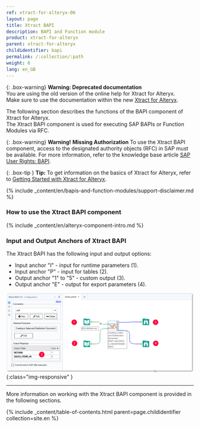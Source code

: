 ```yaml
---
ref: xtract-for-alteryx-06
layout: page
title: Xtract BAPI 
description: BAPI and Function module
product: xtract-for-alteryx
parent: xtract-for-alteryx
childidentifier: bapi
permalink: /:collection/:path
weight: 6
lang: en_GB
---
```


{: .box-warning}
**Warning: Deprecated documentation** <br>
You are using the old version of the online help for Xtract for Alteryx.<br>
Make sure to use the documentation within the new [Xtract for Alteryx](https://helpcenter.theobald-software.com/xtract-for-alteryx/documentation/introduction/).

The following section describes the functions of the BAPI component of Xtract for Alteryx.<br>
The Xtract BAPI component is used for executing SAP BAPIs or Function Modules via RFC.

{: .box-warning}
**Warning!** **Missing Authorization**
To use the Xtract BAPI component, access to the designated authority objects (RFC) in SAP must be available.
For more information, refer to the knowledge base article [SAP User Rights: BAPI](https://kb.theobald-software.com/sap/authority-objects-sap-user-rights#bapi).

{: .box-tip }
**Tip:** To get information on the basics of Xtract for Alteryx, refer to [Getting Started with Xtract for Alteryx](./getting-started).

{% include _content/en/bapis-and-function-modules/support-disclaimer.md %}

### How to use the Xtract BAPI component
{% include _content/en/alteryx-component-intro.md %}

### Input and Output Anchors of Xtract BAPI

The Xtract BAPI has the following input and output options:
- Input anchor "I" - input for runtime parameters (1).
- Input anchor "P" - input for tables (2).
- Output anchor "1" to "5" - custom output (3).
- Output anchor "E" - output for export parameters (4).

![bapi-input](/img/content/xfa/bapi-input.png){:class="img-responsive" }


****

More information on working with the Xtract BAPI component is provided in the following sections.

{% include _content/table-of-contents.html parent=page.childidentifier collection=site.en %}
